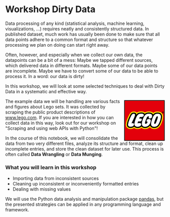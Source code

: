 # Workshop Dirty Data

Data processing of any kind (statistical analysis, machine learning, visualizations, ...) requires neatly and consistently structured data. In published dataset, much work has usually been done to make sure that all data points adhere to a common format and structure so that whatever processing we plan on doing can start right away. 

Often, however, and especially when we collect our own data, the datapoints can be a bit of a mess: Maybe we tapped different sources, which delivered data in different formats. Maybe some of our data points are incomplete. Maybe we have to convert some of our data to be able to process it. In a word: our data is dirty!

In this workshop, we will look at some selected techniques to deal with Dirty Data in a systematic and effective way. 

<img style="float: right; margin:5px 0px 0px 10px" src="Images/IMG-lego-logo.svg" alt="Lego-Logo" height="128" width="128">

The example data we will be handling are various facts and figures about Lego sets. It was collected by scraping the public product descriptions of www.lego.com. If you are interested in how you can collect data in this way, look out for our workshop on "Scraping and using web APIs with Python"!

In the course of this notebook, we will consolidate the data from two very different files, analyze its structure and format, clean up incomplete entries, and store the clean dataset for later use. This process is often called **Data Wrangling** or **Data Munging**.

### What you will learn in this workshop
- Importing data from inconsistent sources
- Cleaning up inconsistent or inconveniently formatted entries
- Dealing with missing values

We will use the Python data analysis and manipulation package [pandas](https://pandas.pydata.org/), but the presented strategies can be applied in any programming language and framework.
